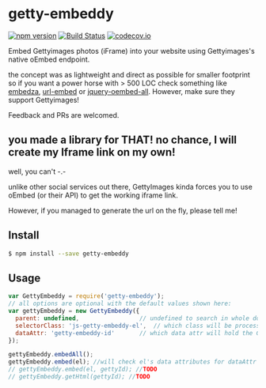 # getty-embeddy

[![npm version](https://badge.fury.io/js/getty-embeddy.svg)](https://www.npmjs.com/package/getty-embeddy) [![Build Status](https://travis-ci.org/Tickaroo/getty-embeddy.svg?branch=master)](https://travis-ci.org/Tickaroo/getty-embeddy) [![codecov.io](https://codecov.io/github/Tickaroo/getty-embeddy/coverage.svg?branch=master)](https://codecov.io/github/Tickaroo/getty-embeddy?branch=master)

Embed Gettyimages photos (iFrame) into your website using Gettyimages's native oEmbed endpoint.

the concept was as lightweight and direct as possible for smaller footprint so if you want a power horse with > 500 LOC check something like [embedza](https://www.npmjs.com/package/embedza), [url-embed](https://github.com/mkopit/url-embed) or [jquery-oembed-all](https://github.com/starfishmod/jquery-oembed-all).
However, make sure they support Gettyimages!

Feedback and PRs are welcomed.

## you made a library for THAT! no chance, I will create my Iframe link on my own!
well, you can't -.-

unlike other social services out there, GettyImages kinda forces you to use oEmbed (or their API) to get the working iframe link.

However, if you managed to generate the url on the fly, please tell me!

## Install

```bash
$ npm install --save getty-embeddy
```

## Usage

```javascript
var GettyEmbeddy = require('getty-embeddy');
// all options are optional with the default values shown here:
var gettyEmbeddy = new GettyEmbeddy({
  parent: undefined,                 // undefined to search in whole document, selector or element to use as parent
  selectorClass: 'js-getty-embeddy-el',  // which class will be processed
  dataAttr: 'getty-embeddy-id'       // which data attr will hold the GettyImages image id
});

gettyEmbeddy.embedAll();
gettyEmbeddy.embed(el); //will check el's data attributes for dataAttr to get image id
// gettyEmbeddy.embed(el, gettyId); //TODO
// gettyEmbeddy.getHtml(gettyId); //TODO
```
